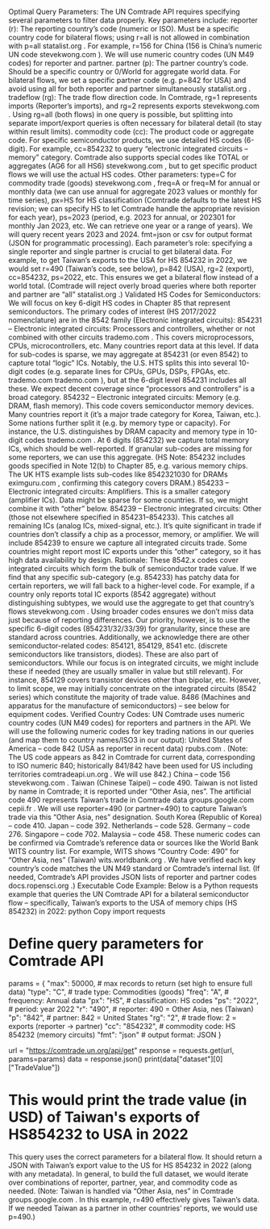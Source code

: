 Optimal Query Parameters: The UN Comtrade API requires specifying several parameters to filter data properly. Key parameters include:
reporter (r): The reporting country’s code (numeric or ISO). Must be a specific country code for bilateral flows; using r=all is not allowed in combination with p=all
statalist.org
. For example, r=156 for China (156 is China’s numeric UN code
stevekwong.com
). We will use numeric country codes (UN M49 codes) for reporter and partner.
partner (p): The partner country’s code. Should be a specific country or 0/World for aggregate world data. For bilateral flows, we set a specific partner code (e.g. p=842 for USA) and avoid using all for both reporter and partner simultaneously
statalist.org
.
tradeflow (rg): The trade flow direction code. In Comtrade, rg=1 represents imports (Reporter’s imports), and rg=2 represents exports
stevekwong.com
. Using rg=all (both flows) in one query is possible, but splitting into separate import/export queries is often necessary for bilateral detail (to stay within result limits).
commodity code (cc): The product code or aggregate code. For specific semiconductor products, we use detailed HS codes (6-digit). For example, cc=854232 to query “electronic integrated circuits – memory” category. Comtrade also supports special codes like TOTAL or aggregates (AG6 for all HS6)
stevekwong.com
, but to get specific product flows we will use the actual HS codes.
Other parameters:
type=C for commodity trade (goods)
stevekwong.com
,
freq=A or freq=M for annual or monthly data (we can use annual for aggregate 2023 values or monthly for time series),
px=HS for HS classification (Comtrade defaults to the latest HS revision; we can specify HS to let Comtrade handle the appropriate revision for each year),
ps=2023 (period, e.g. 2023 for annual, or 202301 for monthly Jan 2023, etc. We can retrieve one year or a range of years). We will query recent years 2023 and 2024.
fmt=json or csv for output format (JSON for programmatic processing).
Each parameter’s role: specifying a single reporter and single partner is crucial to get bilateral data. For example, to get Taiwan’s exports to the USA for HS 854232 in 2022, we would set r=490 (Taiwan’s code, see below), p=842 (USA), rg=2 (export), cc=854232, ps=2022, etc. This ensures we get a bilateral flow instead of a world total. (Comtrade will reject overly broad queries where both reporter and partner are “all”
statalist.org
.) Validated HS Codes for Semiconductors: We will focus on key 6-digit HS codes in Chapter 85 that represent semiconductors. The primary codes of interest (HS 2017/2022 nomenclature) are in the 8542 family (Electronic integrated circuits):
854231 – Electronic integrated circuits: Processors and controllers, whether or not combined with other circuits
trademo.com
. This covers microprocessors, CPUs, microcontrollers, etc. Many countries report data at this level. If data for sub-codes is sparse, we may aggregate at 854231 (or even 8542) to capture total “logic” ICs. Notably, the U.S. HTS splits this into several 10-digit codes (e.g. separate lines for CPUs, GPUs, DSPs, FPGAs, etc.
trademo.com
trademo.com
), but at the 6-digit level 854231 includes all these. We expect decent coverage since “processors and controllers” is a broad category.
854232 – Electronic integrated circuits: Memory (e.g. DRAM, flash memory). This code covers semiconductor memory devices. Many countries report it (it’s a major trade category for Korea, Taiwan, etc.). Some nations further split it (e.g. by memory type or capacity). For instance, the U.S. distinguishes by DRAM capacity and memory type in 10-digit codes
trademo.com
. At 6 digits (854232) we capture total memory ICs, which should be well-reported. If granular sub-codes are missing for some reporters, we can use this aggregate. (HS Note: 854232 includes goods specified in Note 12(b) to Chapter 85, e.g. various memory chips. The UK HTS example lists sub-codes like 8542321030 for DRAMs
eximguru.com
, confirming this category covers DRAM.)
854233 – Electronic integrated circuits: Amplifiers. This is a smaller category (amplifier ICs). Data might be sparse for some countries. If so, we might combine it with “other” below.
854239 – Electronic integrated circuits: Other (those not elsewhere specified in 854231–854233). This catches all remaining ICs (analog ICs, mixed-signal, etc.). It’s quite significant in trade if countries don’t classify a chip as a processor, memory, or amplifier. We will include 854239 to ensure we capture all integrated circuits trade. Some countries might report most IC exports under this “other” category, so it has high data availability by design.
Rationale: These 8542.x codes cover integrated circuits which form the bulk of semiconductor trade value. If we find that any specific sub-category (e.g. 854233) has patchy data for certain reporters, we will fall back to a higher-level code. For example, if a country only reports total IC exports (8542 aggregate) without distinguishing subtypes, we would use the aggregate to get that country’s flows
stevekwong.com
. Using broader codes ensures we don’t miss data just because of reporting differences. Our priority, however, is to use the specific 6-digit codes (854231/32/33/39) for granularity, since these are standard across countries. Additionally, we acknowledge there are other semiconductor-related codes:
854121, 854129, 8541 etc. (discrete semiconductors like transistors, diodes). These are also part of semiconductors. While our focus is on integrated circuits, we might include these if needed (they are usually smaller in value but still relevant). For instance, 854129 covers transistor devices other than bipolar, etc. However, to limit scope, we may initially concentrate on the integrated circuits (8542 series) which constitute the majority of trade value.
8486 (Machines and apparatus for the manufacture of semiconductors) – see below for equipment codes.
Verified Country Codes: UN Comtrade uses numeric country codes (UN M49 codes) for reporters and partners in the API. We will use the following numeric codes for key trading nations in our queries (and map them to country names/ISO3 in our output):
United States of America – code 842 (USA as reporter in recent data)
rpubs.com
. (Note: The US code appears as 842 in Comtrade for current data, corresponding to ISO numeric 840; historically 841/842 have been used for US including territories
comtradeapi.un.org
. We will use 842.)
China – code 156
stevekwong.com
.
Taiwan (Chinese Taipei) – code 490. Taiwan is not listed by name in Comtrade; it is reported under “Other Asia, nes”. The artificial code 490 represents Taiwan’s trade in Comtrade data
groups.google.com
cepii.fr
. We will use reporter=490 (or partner=490) to capture Taiwan’s trade via this “Other Asia, nes” designation.
South Korea (Republic of Korea) – code 410.
Japan – code 392.
Netherlands – code 528.
Germany – code 276.
Singapore – code 702.
Malaysia – code 458.
These numeric codes can be confirmed via Comtrade’s reference data or sources like the World Bank WITS country list. For example, WITS shows “Country Code: 490” for “Other Asia, nes” (Taiwan)
wits.worldbank.org
. We have verified each key country’s code matches the UN M49 standard or Comtrade’s internal list. (If needed, Comtrade’s API provides JSON lists of reporter and partner codes
docs.ropensci.org
.) Executable Code Example: Below is a Python requests example that queries the UN Comtrade API for a bilateral semiconductor flow – specifically, Taiwan’s exports to the USA of memory chips (HS 854232) in 2022:
python
Copy
import requests

# Define query parameters for Comtrade API
params = {
    "max": 50000,             # max records to return (set high to ensure full data)
    "type": "C",              # trade type: Commodities (goods)
    "freq": "A",              # frequency: Annual data
    "px": "HS",               # classification: HS codes
    "ps": "2022",             # period: year 2022
    "r": "490",               # reporter: 490 = Other Asia, nes (Taiwan)
    "p": "842",               # partner: 842 = United States
    "rg": "2",                # trade flow: 2 = exports (reporter -> partner)
    "cc": "854232",           # commodity code: HS 854232 (memory circuits)
    "fmt": "json"             # output format: JSON
}

url = "https://comtrade.un.org/api/get"
response = requests.get(url, params=params)
data = response.json()
print(data["dataset"][0]["TradeValue"])
# This would print the trade value (in USD) of Taiwan's exports of HS854232 to USA in 2022
This query uses the correct parameters for a bilateral flow. It should return a JSON with Taiwan’s export value to the US for HS 854232 in 2022 (along with any metadata). In general, to build the full dataset, we would iterate over combinations of reporter, partner, year, and commodity code as needed. (Note: Taiwan is handled via “Other Asia, nes” in Comtrade
groups.google.com
. In this example, r=490 effectively gives Taiwan’s data. If we needed Taiwan as a partner in other countries’ reports, we would use p=490.)
